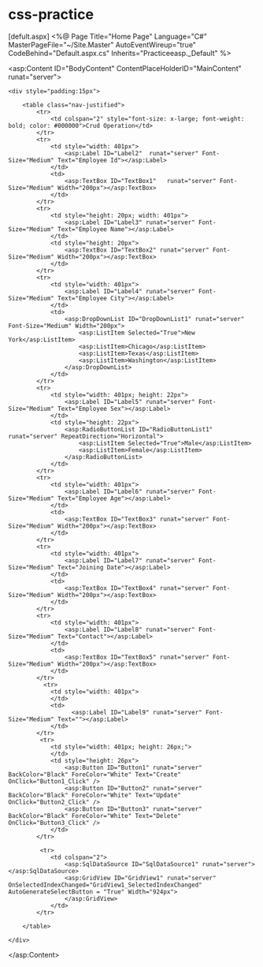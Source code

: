 # css-practice
<div>
  [defult.aspx]
  <%@ Page Title="Home Page" Language="C#" MasterPageFile="~/Site.Master" AutoEventWireup="true" CodeBehind="Default.aspx.cs" Inherits="Practiceeasp._Default" %>

<asp:Content ID="BodyContent" ContentPlaceHolderID="MainContent" runat="server">

    <div style="padding:15px">
       
        <table class="nav-justified">
            <tr>
                <td colspan="2" style="font-size: x-large; font-weight: bold; color: #000000">Crud Operation</td>
            </tr>
            <tr>
                <td style="width: 401px">
                    <asp:Label ID="Label2"  runat="server" Font-Size="Medium" Text="Employee Id"></asp:Label>
                </td>
                <td>
                    <asp:TextBox ID="TextBox1"   runat="server" Font-Size="Medium" Width="200px"></asp:TextBox>
                </td>
            </tr>
            <tr>
                <td style="height: 20px; width: 401px">
                    <asp:Label ID="Label3" runat="server" Font-Size="Medium" Text="Employee Name"></asp:Label>
                </td>
                <td style="height: 20px">
                    <asp:TextBox ID="TextBox2" runat="server" Font-Size="Medium" Width="200px"></asp:TextBox>
                </td>
            </tr>
            <tr>
                <td style="width: 401px">
                    <asp:Label ID="Label4" runat="server" Font-Size="Medium" Text="Employee City"></asp:Label>
                </td>
                <td>
                    <asp:DropDownList ID="DropDownList1" runat="server" Font-Size="Medium" Width="200px">
                        <asp:ListItem Selected="True">New York</asp:ListItem>
                        <asp:ListItem>Chicago</asp:ListItem>
                        <asp:ListItem>Texas</asp:ListItem>
                        <asp:ListItem>Washington</asp:ListItem>
                    </asp:DropDownList>
                </td>
            </tr>
            <tr>
                <td style="width: 401px; height: 22px">
                    <asp:Label ID="Label5" runat="server" Font-Size="Medium" Text="Employee Sex"></asp:Label>
                </td>
                <td style="height: 22px">
                    <asp:RadioButtonList ID="RadioButtonList1" runat="server" RepeatDirection="Horizontal">
                        <asp:ListItem Selected="True">Male</asp:ListItem>
                        <asp:ListItem>Female</asp:ListItem>
                    </asp:RadioButtonList>
                </td>
            </tr>
            <tr>
                <td style="width: 401px">
                    <asp:Label ID="Label6" runat="server" Font-Size="Medium" Text="Employee Age"></asp:Label>
                </td>
                <td>
                    <asp:TextBox ID="TextBox3" runat="server" Font-Size="Medium" Width="200px"></asp:TextBox>
                </td>
            </tr>
            <tr>
                <td style="width: 401px">
                    <asp:Label ID="Label7" runat="server" Font-Size="Medium" Text="Joining Date"></asp:Label>
                </td>
                <td>
                    <asp:TextBox ID="TextBox4" runat="server" Font-Size="Medium" Width="200px"></asp:TextBox>
                </td>
            </tr>
            <tr>
                <td style="width: 401px">
                    <asp:Label ID="Label8" runat="server" Font-Size="Medium" Text="Contact"></asp:Label>
                </td>
                <td>
                    <asp:TextBox ID="TextBox5" runat="server" Font-Size="Medium" Width="200px"></asp:TextBox>
                </td>
            </tr>
              <tr>
                <td style="width: 401px">
                </td>
                <td>
                      <asp:Label ID="Label9" runat="server" Font-Size="Medium" Text=""></asp:Label>
                </td>
            </tr>
             <tr>
                <td style="width: 401px; height: 26px;">
                </td>
                <td style="height: 26px">
                    <asp:Button ID="Button1" runat="server" BackColor="Black" ForeColor="White" Text="Create" OnClick="Button1_Click" />
                    <asp:Button ID="Button2" runat="server" BackColor="Black" ForeColor="White" Text="Update" OnClick="Button2_Click" />
                    <asp:Button ID="Button3" runat="server" BackColor="Black" ForeColor="White" Text="Delete" OnClick="Button3_Click" />
                </td>
            </tr>

             <tr>
                <td colspan="2">
                    <asp:SqlDataSource ID="SqlDataSource1" runat="server"></asp:SqlDataSource>
                    <asp:GridView ID="GridView1" runat="server"  OnSelectedIndexChanged="GridView1_SelectedIndexChanged" AutoGenerateSelectButton = "True" Width="924px">
                    </asp:GridView>
                </td>
            </tr>
            
        </table>
       
    </div>

</asp:Content>

</div>
